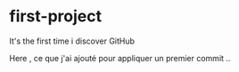 # first-project
It's the first time i discover GitHub

Here , ce que j'ai ajouté pour appliquer un premier commit ..
